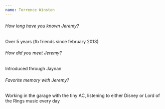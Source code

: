 ```yaml
---
name: Terrence Winston
---
```

###### How long have you known Jeremy?
Over 5 years (fb friends since february 2013)

###### How did you meet Jeremy?
Introduced through Jaynan

###### Favorite memory with Jeremy?
Working in the garage with the tiny AC, listening to either Disney or Lord of
the Rings music every day

